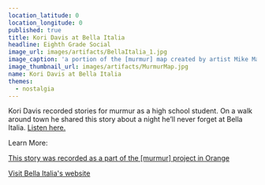```yaml
---
location_latitude: 0
location_longitude: 0
published: true
title: Kori Davis at Bella Italia
headline: Eighth Grade Social
image_url: images/artifacts/BellaItalia_1.jpg
image_caption: 'a portion of the [murmur] map created by artist Mike Malbrough'
image_thumbnail_url: images/artifacts/MurmurMap.jpg
name: Kori Davis at Bella Italia
themes:
  - nostalgia
---
```

Kori Davis recorded stories for murmur as a high school student.  On a walk around town he shared this story about a night he’ll never forget at Bella Italia. [Listen here.](https://soundcloud.com/murmur-orange-nj/bella-italia-kori)  

Learn More:  

[This story was recorded as a part of the [murmur] project in Orange](http://hiddentreasuresoforange.org/artifacts/murmur-orange)  

[Visit Bella Italia's website](http://www.bellaitaliarestaurantnj.com/)
